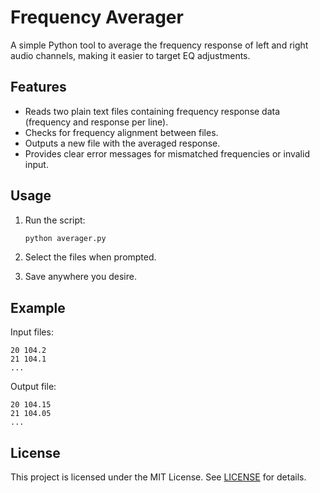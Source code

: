 # Frequency Averager

A simple Python tool to average the frequency response of left and right audio channels, making it easier to target EQ adjustments.

## Features

- Reads two plain text files containing frequency response data (frequency and response per line).
- Checks for frequency alignment between files.
- Outputs a new file with the averaged response.
- Provides clear error messages for mismatched frequencies or invalid input.

## Usage

1. Run the script:

    ```sh
    python averager.py
    ```

3. Select the files when prompted.
4. Save anywhere you desire.

## Example

Input files:
```
20 104.2
21 104.1
...
```

Output file:
```
20 104.15
21 104.05
...
```

## License

This project is licensed under the MIT License. See [LICENSE](LICENSE) for details.

